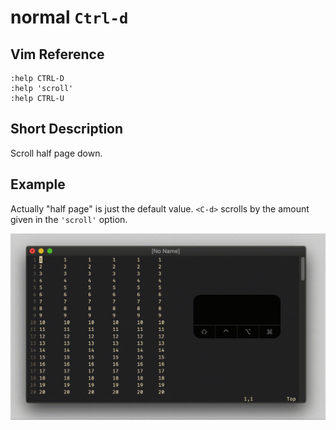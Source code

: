 # normal `Ctrl-d`

## Vim Reference

    :help CTRL-D
    :help 'scroll'
    :help CTRL-U

## Short Description
Scroll half page down.

## Example

Actually "half page" is just the default value. `<C-d>` scrolls by the amount given in the `'scroll'` option.

![normal mode Ctrl-d](img/n_Ctrl-d.gif)

